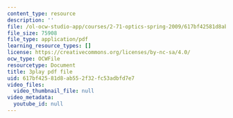 ```yaml
---
content_type: resource
description: ''
file: /ol-ocw-studio-app/courses/2-71-optics-spring-2009/617bf42581d8ab552f32fc53adbfd7e7_vcqPRPkyWPU.pdf
file_size: 75908
file_type: application/pdf
learning_resource_types: []
license: https://creativecommons.org/licenses/by-nc-sa/4.0/
ocw_type: OCWFile
resourcetype: Document
title: 3play pdf file
uid: 617bf425-81d8-ab55-2f32-fc53adbfd7e7
video_files:
  video_thumbnail_file: null
video_metadata:
  youtube_id: null
---
```

